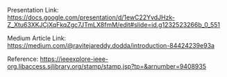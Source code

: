 Presentation Link: https://docs.google.com/presentation/d/1ewC22YvdJHzk-Z_Xtu63XKJCjXqFkqZgc7JTmLX8fmM/edit#slide=id.g1232523266b_0_551

Medium Article Link: https://medium.com/@ravitejareddy.dodda/introduction-84424239e93a

Reference: https://ieeexplore-ieee-org.libaccess.sjlibrary.org/stamp/stamp.jsp?tp=&arnumber=9408935

